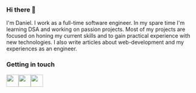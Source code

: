 ### Hi there 👋

I'm Daniel. I work as a full-time software engineer. In my spare time I'm learning DSA and working on passion projects. Most of my projects are focused on honing my current skills and to gain practical experience with new technologies. I also write articles about web-development and my experiences as an engineer.

### Getting in touch
<img height="32" width="32" src="https://cdn.jsdelivr.net/npm/simple-icons@v4/icons/linkedin.svg" /><img height="32" width="32" src="https://cdn.jsdelivr.net/npm/simple-icons@v4/icons/twitter.svg" /><img height="32" width="32" src="https://cdn.jsdelivr.net/npm/simple-icons@v4/icons/medium.svg" />
